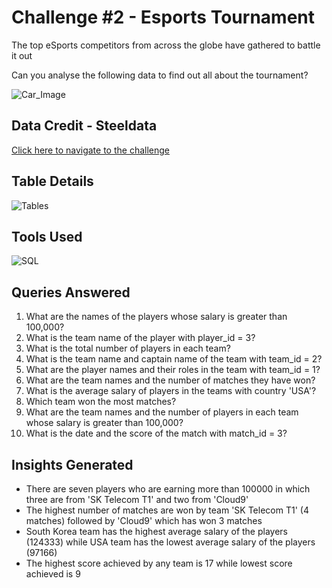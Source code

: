 
# Challenge #2 - Esports Tournament

The top eSports competitors from across the globe have gathered to battle it out

Can you analyse the following data to find out all about the tournament?

![Car_Image](https://www.steeldata.org.uk/esports.jpg)




## Data Credit - Steeldata

[Click here to navigate to the challenge ](https://www.steeldata.org.uk/sql2.html)
## Table Details

![Tables](https://www.steeldata.org.uk/esportstables.jpg)



## Tools Used

![SQL](https://www.bconcepts.pt/wp-content/uploads/2020/11/Microsoft-SQL-Server.png)
## Queries Answered

1. What are the names of the players whose salary is greater than 100,000?
2. What is the team name of the player with player_id = 3?
3. What is the total number of players in each team?
4. What is the team name and captain name of the team with team_id = 2?
5. What are the player names and their roles in the team with team_id = 1?
6. What are the team names and the number of matches they have won?
7. What is the average salary of players in the teams with country 'USA'?
8. Which team won the most matches?
9. What are the team names and the number of players in each team whose salary is greater than 100,000?
10. What is the date and the score of the match with match_id = 3?
## Insights Generated

- There are seven players who are earning more than 100000 in which three are from 'SK Telecom T1' and two from 'Cloud9'
- The highest number of matches are won by team 'SK Telecom T1' (4 matches) followed by 'Cloud9' which has won 3 matches
- South Korea team has the highest average salary of the players (124333) while USA team has the lowest average salary of the players (97166)
- The highest score achieved by any team is 17 while lowest score achieved is 9

